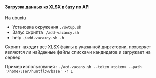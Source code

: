  #### Загрузка данных из XLSX в базу по API
 
 На ubuntu
 - Установка окружения `./setup.sh`
 - Запус скрипта `./add-vacancy.sh`
 - help `./add-vacancy.sh -h`

 Скрипт находит  все  XLSX файлы в указанной директории, проверяет являются ли найденные файлы списками кандидатов и  загружает на сервер

 Пример использования : `./add-vacans.sh --token <token> --path '/home/user/huntflow/base' -n 1`

